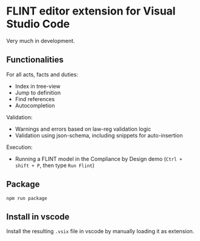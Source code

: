 # FLINT editor extension for Visual Studio Code

Very much in development.

## Functionalities

For all acts, facts and duties:
- Index in tree-view
- Jump to definition
- Find references
- Autocompletion

Validation:
- Warnings and errors based on law-reg validation logic
- Validation using json-schema, including snippets for auto-insertion

Execution:
- Running a FLINT model in the Compliance by Design demo (`Ctrl + shift + P`, then type `Run Flint`)

## Package

`npm run package`

## Install in vscode

Install the resulting `.vsix` file in vscode by manually loading it as extension.
